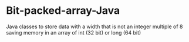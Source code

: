 # Bit-packed-array-Java
Java classes to store data with a width that is not an integer multiple of 8 saving memory in an array of int (32 bit) or long (64 bit)
